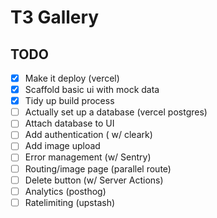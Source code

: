 # T3 Gallery

## TODO

- [x] Make it deploy (vercel)
- [x] Scaffold basic ui with mock data
- [x] Tidy up build process
- [ ] Actually set up a database (vercel postgres)
- [ ] Attach database to UI
- [ ] Add authentication ( w/ cleark)
- [ ] Add image upload
- [ ] Error management (w/ Sentry)
- [ ] Routing/image page (parallel route)
- [ ] Delete button (w/ Server Actions)
- [ ] Analytics (posthog)
- [ ] Ratelimiting (upstash)